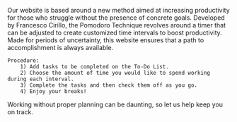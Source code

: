  Our website is based around a new method aimed at increasing productivity for those who struggle without the presence of concrete goals. Developed by Francesco Cirillo, the Pomodoro Technique revolves around a timer that can be adjusted to create customized time intervals to boost productivity. Made for periods of uncertainty, this website ensures that a path to accomplishment is always available.

    Procedure:
        1) Add tasks to be completed on the To-Do List.
        2) Choose the amount of time you would like to spend working during each interval.
        3) Complete the tasks and then check them off as you go.
        4) Enjoy your breaks!

Working without proper planning can be daunting, so let us help keep you on track.
